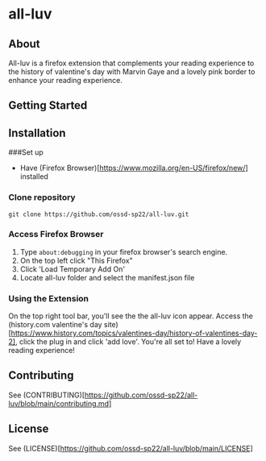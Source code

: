 # all-luv

## About 
All-luv is a firefox extension that complements your reading experience to the history of valentine's day with Marvin Gaye and a lovely pink border to enhance your reading experience. 

## Getting Started 

## Installation 
###Set up
- Have (Firefox Browser)[https://www.mozilla.org/en-US/firefox/new/] installed 

### Clone repository 
`git clone https://github.com/ossd-sp22/all-luv.git` 

### Access Firefox Browser 
1. Type `about:debugging` in your firefox browser's search engine. 
2. On the top left click "This Firefox" 
3. Click 'Load Temporary Add On' 
4. Locate all-luv folder and select the manifest.json file 

### Using the Extension 
On the top right tool bar, you'll see the the all-luv icon appear. Access the (history.com valentine's day site)[https://www.history.com/topics/valentines-day/history-of-valentines-day-2], click the plug in and click 'add love'. 
You're all set to! Have a lovely reading experience! 

## Contributing 
See (CONTRIBUTING)[https://github.com/ossd-sp22/all-luv/blob/main/contributing.md]

## License 
See (LICENSE)[https://github.com/ossd-sp22/all-luv/blob/main/LICENSE]
